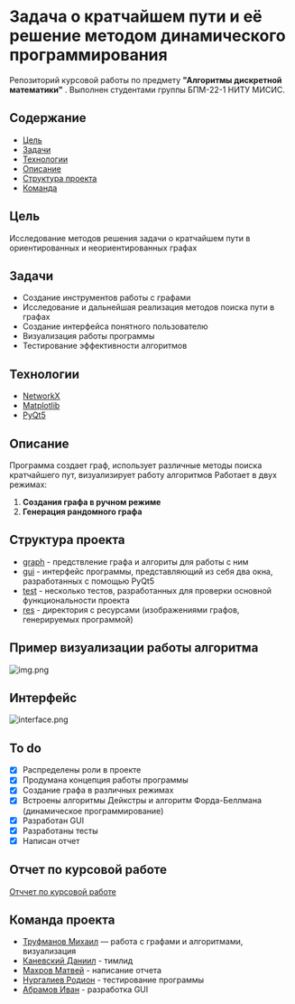# Задача о кратчайшем пути и её решение методом динамического программирования
Репозиторий курсовой работы по предмету **"Алгоритмы дискретной математики"** . Выполнен студентами группы БПМ-22-1 НИТУ МИСИС.

## Содержание
- [Цель](#цель)
- [Задачи](#задачи)
- [Технологии](#технологии)
- [Описание](#описание)
- [Структура проекта](#структура-проекта)
- [Команда](#команда-проекта)

## Цель
Исследование методов решения задачи о кратчайшем пути в ориентированных и неориентированных графах

## Задачи
- Создание инструментов работы с графами 
- Исследование и дальнейшая реализация методов поиска пути в графах
- Создание интерфейса понятного пользователю 
- Визуализация работы программы
- Тестирование эффективности алгоритмов

## Технологии
- [NetworkX](https://networkx.org/)
- [Matplotlib](https://matplotlib.org/stable/)
- [PyQt5](https://doc.qt.io/qtforpython-6)

## Описание
Программа создает граф, использует различные методы поиска кратчайшего пут, визуализирует работу алгоритмов
Работает в двух режимах:
1. **Создания графа в ручном режиме**
2. **Генерация рандомного графа**

## Структура проекта
- [graph](graph) - предствление графа и алгориты для работы с ним
- [gui](gui) - интерфейс программы, представляющий из себя два окна, разработанных с помощью PyQt5
- [test](tests) - несколько тестов, разработанных для проверки основной функциональности проекта
- [res](res) - директория с ресурсами (изображениями графов, генерируемых программой)

## Пример визуализации работы алгоритма 
![img.png](res/img.png)

## Интерфейс 
![interface.png](res/interface.png)

## To do
- [x] Распределены роли в проекте
- [x] Продумана концепция работы программы
- [x] Создание графа в различных режимах
- [x] Встроены алгоритмы Дейкстры и алгоритм Форда-Беллмана (динамическое программирование)
- [x] Разработан GUI
- [x] Разработаны тесты
- [x] Написан отчет

## Отчет по курсовой работе
[Отччет по курсовой работе](res/BPM_22_1_Kursovaya_rabota_zadacha_o_kratchayshem_puti_ZKP_i_eyo_reshenie_metodom_dinamicheskogo_programmirovania.docx)

## Команда проекта

- [Труфманов Михаил](https://github.com/Mihail20052005) — работа с графами и алгоритмами, визуализация
- [Каневский Даниил](https://github.com/danyatalent) - тимлид  
- [Махров Матвей](https://github.com/MatveyMakhrov) - написание отчета
- [Нургалиев Родион]() - тестирование программы
- [Абрамов Иван]() - разработка GUI
